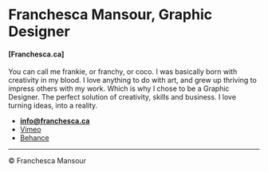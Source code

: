 # Franchesca Mansour, Graphic Designer

#### [Franchesca.ca]

You can call me frankie, or franchy, or coco. I was basically born with creativity in my blood. I love anything to do with art, and grew up thriving to impress others with my work. Which is why I chose to be a Graphic Designer. The perfect solution of creativity, skills and business. I love turning ideas, into a reality.

- **[info@franchesca.ca](mailto:info@franchesca.ca)**
- [Vimeo](https://vimeo.com/user56681080)
- [Behance](https://www.behance.net/franchesca0866)

---

© Franchesca Mansour
